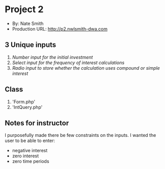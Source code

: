 # Project 2
+ By: Nate Smith
+ Production URL: <http://p2.nwlsmith-dwa.com>

## 3 Unique inputs
1. *Number input for the initial investment*
2. *Select input for the frequency of interest calculations*
3. *Radio input to store whether the calculation uses compound or simple interest*

## Class
1. 'Form.php'
2. 'IntQuery.php'

## Notes for instructor
I purposefully made there be few constraints on the inputs.
I wanted the user to be able to enter:
 - negative interest
 - zero interest
 - zero time periods